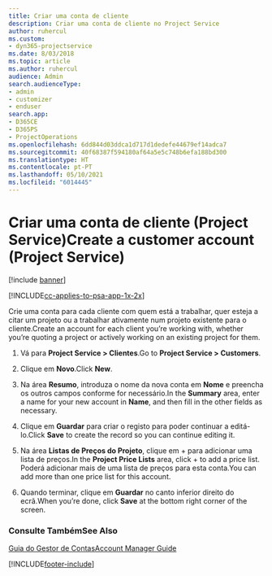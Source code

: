 ```yaml
---
title: Criar uma conta de cliente
description: Criar uma conta de cliente no Project Service
author: ruhercul
ms.custom:
- dyn365-projectservice
ms.date: 8/03/2018
ms.topic: article
ms.author: ruhercul
audience: Admin
search.audienceType:
- admin
- customizer
- enduser
search.app:
- D365CE
- D365PS
- ProjectOperations
ms.openlocfilehash: 6dd844d03ddca1d717d1dedefe44679ef14adca7
ms.sourcegitcommit: 40f68387f594180af64a5e5c748b6efa188bd300
ms.translationtype: HT
ms.contentlocale: pt-PT
ms.lasthandoff: 05/10/2021
ms.locfileid: "6014445"
---
```

# <a name="create-a-customer-account-project-service"></a><span data-ttu-id="59d19-103">Criar uma conta de cliente (Project Service)</span><span class="sxs-lookup"><span data-stu-id="59d19-103">Create a customer account (Project Service)</span></span>

[!include [banner](../includes/psa-now-project-operations.md)]

[!INCLUDE[cc-applies-to-psa-app-1x-2x](../includes/cc-applies-to-psa-app-1x-2x.md)]

<span data-ttu-id="59d19-104">Crie uma conta para cada cliente com quem está a trabalhar, quer esteja a citar um projeto ou a trabalhar ativamente num projeto existente para o cliente.</span><span class="sxs-lookup"><span data-stu-id="59d19-104">Create an account for each client you’re working with, whether you’re quoting a project or actively working on an existing project for them.</span></span>  
  
1.  <span data-ttu-id="59d19-105">Vá para **Project Service > Clientes**.</span><span class="sxs-lookup"><span data-stu-id="59d19-105">Go to **Project Service > Customers**.</span></span>  
  
2.  <span data-ttu-id="59d19-106">Clique em **Novo**.</span><span class="sxs-lookup"><span data-stu-id="59d19-106">Click **New**.</span></span>  
  
3.  <span data-ttu-id="59d19-107">Na área **Resumo**, introduza o nome da nova conta em **Nome** e preencha os outros campos conforme for necessário.</span><span class="sxs-lookup"><span data-stu-id="59d19-107">In the **Summary** area, enter a name for your new account in **Name**, and then fill in the other fields as necessary.</span></span>  
  
4.  <span data-ttu-id="59d19-108">Clique em **Guardar** para criar o registo para poder continuar a editá-lo.</span><span class="sxs-lookup"><span data-stu-id="59d19-108">Click **Save** to create the record so you can continue editing it.</span></span>  
  
5.  <span data-ttu-id="59d19-109">Na área **Listas de Preços do Projeto**, clique em + para adicionar uma lista de preços.</span><span class="sxs-lookup"><span data-stu-id="59d19-109">In the **Project Price Lists** area, click + to add a price list.</span></span> <span data-ttu-id="59d19-110">Poderá adicionar mais de uma lista de preços para esta conta.</span><span class="sxs-lookup"><span data-stu-id="59d19-110">You can add more than one price list for this account.</span></span>  
  
6.  <span data-ttu-id="59d19-111">Quando terminar, clique em **Guardar** no canto inferior direito do ecrã.</span><span class="sxs-lookup"><span data-stu-id="59d19-111">When you’re done, click **Save** at the bottom right corner of the screen.</span></span>  
  
### <a name="see-also"></a><span data-ttu-id="59d19-112">Consulte Também</span><span class="sxs-lookup"><span data-stu-id="59d19-112">See Also</span></span>  
 [<span data-ttu-id="59d19-113">Guia do Gestor de Contas</span><span class="sxs-lookup"><span data-stu-id="59d19-113">Account Manager Guide</span></span>](../psa/account-manager-guide.md)


[!INCLUDE[footer-include](../includes/footer-banner.md)]